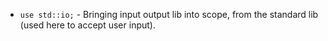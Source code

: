 - `use std::io;` - Bringing input output lib into scope, from the standard lib (used here to accept user input).

